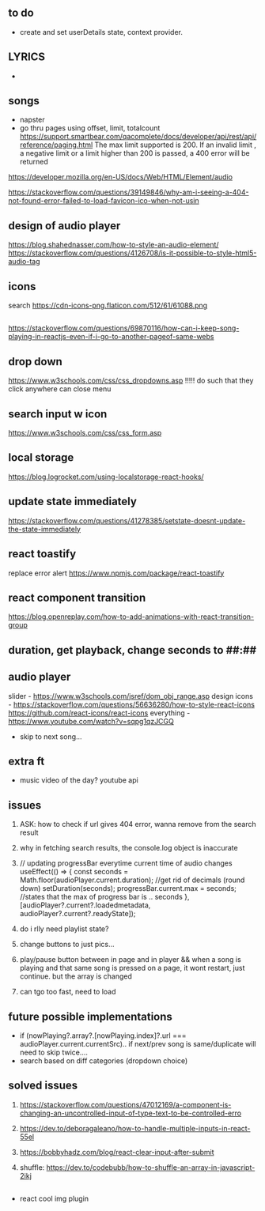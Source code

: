 ## to do

- create and set userDetails state, context provider.

## LYRICS

-

## songs

- napster
- go thru pages using offset, limit, totalcount
  https://support.smartbear.com/qacomplete/docs/developer/api/rest/api/reference/paging.html
  The max limit supported is 200. If an invalid limit , a negative limit or a limit higher than 200 is passed, a 400 error will be returned

https://developer.mozilla.org/en-US/docs/Web/HTML/Element/audio

https://stackoverflow.com/questions/39149846/why-am-i-seeing-a-404-not-found-error-failed-to-load-favicon-ico-when-not-usin

## design of audio player

https://blog.shahednasser.com/how-to-style-an-audio-element/
https://stackoverflow.com/questions/4126708/is-it-possible-to-style-html5-audio-tag

## icons

search
https://cdn-icons-png.flaticon.com/512/61/61088.png

##

https://stackoverflow.com/questions/69870116/how-can-i-keep-song-playing-in-reactjs-even-if-i-go-to-another-pageof-same-webs

## drop down

https://www.w3schools.com/css/css_dropdowns.asp
!!!!! do such that they click anywhere can close menu

## search input w icon

https://www.w3schools.com/css/css_form.asp

## local storage

https://blog.logrocket.com/using-localstorage-react-hooks/

## update state immediately

https://stackoverflow.com/questions/41278385/setstate-doesnt-update-the-state-immediately

## react toastify

replace error alert
https://www.npmjs.com/package/react-toastify

## react component transition

https://blog.openreplay.com/how-to-add-animations-with-react-transition-group

## duration, get playback, change seconds to ##:##

## audio player
slider - https://www.w3schools.com/jsref/dom_obj_range.asp
design icons - https://stackoverflow.com/questions/56636280/how-to-style-react-icons
https://github.com/react-icons/react-icons
everything - https://www.youtube.com/watch?v=sqpg1qzJCGQ 
- skip to next song...

## extra ft 
- music video of the day? youtube api

## issues
1) ASK: how to check if url gives 404 error, wanna remove from the search result
2) why in fetching search results, the console.log object is inaccurate
3)   // updating progressBar everytime current time of audio changes
  useEffect(() => {
    const seconds = Math.floor(audioPlayer.current.duration); //get rid of decimals (round down)
    setDuration(seconds);
    progressBar.current.max = seconds; //states that the max of progress bar is .. seconds
  }, [audioPlayer?.current?.loadedmetadata, audioPlayer?.current?.readyState]);

4) do i rlly need playlist state?
5) change buttons to just pics...
7) play/pause button between in page and in player && when a song is playing and that same song is pressed
on a page, it wont restart, just continue. but the array is changed
8) can tgo too fast, need to load


## future possible implementations
- if (nowPlaying?.array?.[nowPlaying.index]?.url === audioPlayer.current.currentSrc)..
if next/prev song is same/duplicate will need to skip twice....
- search based on diff categories (dropdown choice)


## solved issues
1) https://stackoverflow.com/questions/47012169/a-component-is-changing-an-uncontrolled-input-of-type-text-to-be-controlled-erro

2) https://dev.to/deboragaleano/how-to-handle-multiple-inputs-in-react-55el

3) https://bobbyhadz.com/blog/react-clear-input-after-submit 
4) shuffle: https://dev.to/codebubb/how-to-shuffle-an-array-in-javascript-2ikj 

##
- react cool img plugin